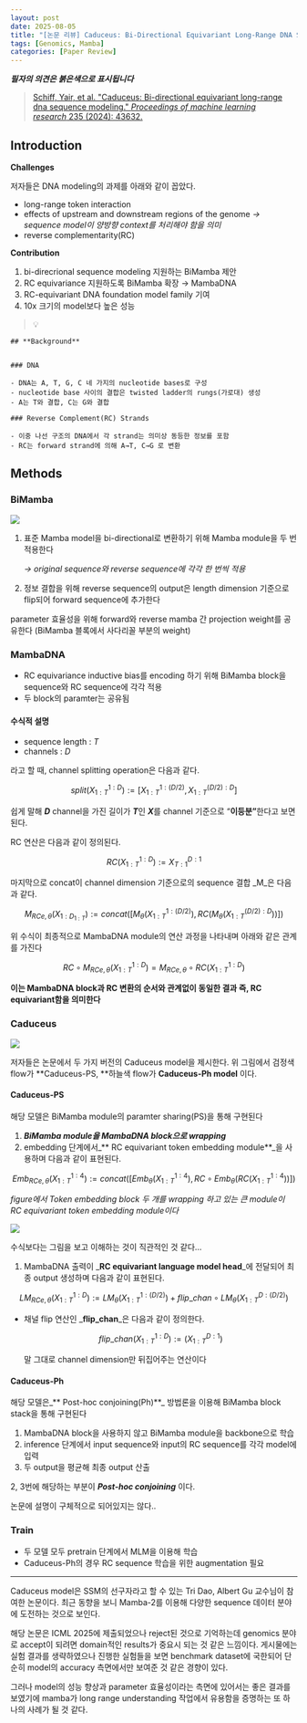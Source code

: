 ```yaml
---
layout: post
date: 2025-08-05
title: "[논문 리뷰] Caduceus: Bi-Directional Equivariant Long-Range DNA Sequence Modeling"
tags: [Genomics, Mamba]
categories: [Paper Review]
---
```


<span class="notion-red">_**필자의 의견은 붉은색으로 표시됩니다**_</span>


> [Schiff, Yair, et al. "Caduceus: Bi-directional equivariant long-range dna sequence modeling." ](https://pmc.ncbi.nlm.nih.gov/articles/PMC12189541/)[_Proceedings of machine learning research_](https://pmc.ncbi.nlm.nih.gov/articles/PMC12189541/)[ 235 (2024): 43632.](https://pmc.ncbi.nlm.nih.gov/articles/PMC12189541/)



## Introduction


**Challenges**


저자들은 DNA modeling의 과제를 아래와 같이 꼽았다.

- long-range token interaction
- effects of upstream and downstream regions of the genome 
_→ sequence model이 양방향 context를 처리해야 함을 의미_
- reverse complementarity(RC)

**Contribution**

1. bi-direcrional sequence modeling 지원하는 BiMamba 제안
1. RC equivariance 지원하도록 BiMamba 확장 → MambaDNA
1. RC-equivariant DNA foundation model family 기여
1. 10x 크기의 model보다 높은 성능

> 💡 


	## **Background**


	### DNA

	- DNA는 A, T, G, C 네 가지의 nucleotide bases로 구성
	- nucleotide base 사이의 결합은 twisted ladder의 rungs(가로대) 생성
	- A는 T와 결합, C는 G와 결합

	### Reverse Complement(RC) Strands

	- 이중 나선 구조의 DNA에서 각 strand는 의미상 동등한 정보를 포함
	- RC는 forward strand에 의해 A→T, C→G 로 변환


## Methods



### BiMamba


![](https://prod-files-secure.s3.us-west-2.amazonaws.com/542b861c-36a8-4051-84e5-8804b6728dba/2c247d59-7815-4980-99f0-8f0d21f445a7/image.png?X-Amz-Algorithm=AWS4-HMAC-SHA256&X-Amz-Content-Sha256=UNSIGNED-PAYLOAD&X-Amz-Credential=ASIAZI2LB4664MEJFJNI%2F20251008%2Fus-west-2%2Fs3%2Faws4_request&X-Amz-Date=20251008T210107Z&X-Amz-Expires=3600&X-Amz-Security-Token=IQoJb3JpZ2luX2VjECwaCXVzLXdlc3QtMiJIMEYCIQCc7GqsvY5CMcEYqica9k3mrQ6YmYkYAe9JgJzpwy7I9wIhAKhvzl4Ivdx0LuprLhgp7PVid%2FcO1X79LePryoA1o4neKogECMX%2F%2F%2F%2F%2F%2F%2F%2F%2F%2FwEQABoMNjM3NDIzMTgzODA1IgytLq%2B%2F%2FzhFq%2B%2F1VKoq3AP7wR5utoyoUxUD12NN3Ue2Sl2Y1ZzOl5RNF%2FlDXe2BiZDKV%2FU1Srq88jUsyuNKRYxzWGXmhk64vY4j2vp8o5dOS5UZow5RhgdspJVWahNxLRz2pAb9V1O5QMm%2BYvUA9km9r5yiGnOOaqxzTvGCH3gr251VyhU5%2BDUGtZyGswdvW0A6WzYcjutc15mxSFeOdiZxuseUUDqF2QDelf%2BAwtGoYrP4tY6x%2FJg8XvJ9fmemnuC6Oa7yc4ODDlrxWixvqMHMsG%2FR0Y8cpA6bhZZvxAeVTzGAe71xiF2WtossXr6r5ADN88jpoG1y2qoeFubw%2BN5UIeF%2FREYyqtAEV4wKPXOzzu8W1UkOYKEikJchQDvvAJ0G%2Ba1orvZjvAy%2FkbiRmJeoD6aw0kEdxeZ8kwHAyx%2Btz2we%2BDxkeIWUyd5HeGBuWQgh2WNJ4FOyHBKWzknyOElEhPPZO%2BExMm81LOVx3Goma9LJYJ4WQZzWm20BVTCxyUPbnrEEnXbOlkHf9EzX1QGQjB%2FtgTEzTB4%2BSoSYJMXMzIZ0ysVL4KVQOYYutW%2FCm1OI8NmCIiyboC70VyQC6qxJ%2FUl99uVyrUi2vkwFRiukCV2563bDPWkPWq2f1yc9%2FG3P9lMQHq3zUsm6GTDZgJvHBjqkARv36i15txyBzg97rlWC5oG9f7%2FS1Q8GaEtkl%2Bzp%2BS4Ad11R%2F8%2FgeFqoiBbD0pexEBgBg%2BfiiTMFI7DJMvQUTx0ccVwnHAEdqgKirhxZu1%2FyuZi2qhQFY%2BjS3IbGX5F4fIMD5IxDjb%2FJ08bNQtarKaZj3vMSmJVARgHHo92dhBko9z21Q4RCEH%2F6vn2XDBUSEyZc8Y0ox%2B65RNq5DKVsO3wuMA0g&X-Amz-Signature=7bbb1d88a0736594057fb5bf963c933bdffd1f1548efc3eba8671c098aaf96af&X-Amz-SignedHeaders=host&x-amz-checksum-mode=ENABLED&x-id=GetObject)

1. 표준 Mamba model을 bi-directional로 변환하기 위해 Mamba module을 두 번 적용한다

	_→ original sequence와 reverse sequence에 각각 한 번씩 적용_

1. 정보 결합을 위해 reverse sequence의 output은 length dimension 기준으로 flip되어 forward sequence에 추가한다

parameter 효율성을 위해 forward와 reverse mamba 간 projection weight를 공유한다 (BiMamba 블록에서 사다리꼴 부분의 weight)



### MambaDNA

- RC equivariance inductive bias를 encoding 하기 위해 BiMamba block을 sequence와 RC sequence에 각각 적용
- 두 block의 paramter는 공유됨


#### 수식적 설명

- sequence length : _T_
- channels : _D_

라고 할 때,  channel splitting operation은 다음과 같다.


$$
split(X^{1:D}_{1:T}):=[X^{1:(D/2)}_{1:T},X^{(D/2):D}_{1:T}]
$$


<span class="notion-red">쉽게 말해 </span><span class="notion-red">_**D**_</span><span class="notion-red"> channel을 가진 길이가 </span><span class="notion-red">_**T**_</span><span class="notion-red">인 </span><span class="notion-red">_**X**_</span><span class="notion-red">를 channel 기준으로 “</span><span class="notion-red">**이등분”**</span><span class="notion-red">한다고 보면 된다.</span>


RC 연산은 다음과 같이 정의된다.


$$
RC(X^{1:D}_{1:T}):=X^{D:1}_{T:1}
$$


마지막으로 concat이 channel dimension 기준으로의 sequence 결합 _M_은 다음과 같다.


$$
M_{RCe,\theta}(X_{1:D_{1:T}}):=concat([M_{\theta}(X^{1:(D/2)}_{1:T}),RC(M_{\theta}(X^{(D/2):D}_{1:T}))])
$$


위 수식이 최종적으로 MambaDNA module의 연산 과정을 나타내며 아래와 같은 관계를 가진다


$$
RC\circ M_{RCe,\theta}(X^{1:D}_{1:T}) = M_{RCe,\theta} \circ RC(X^{1:D}_{1:T})
$$


**이는 MambaDNA block과 RC 변환의 순서와 관계없이 동일한 결과 즉, RC equivariant함을 의미한다**



### Caduceus


![](https://prod-files-secure.s3.us-west-2.amazonaws.com/542b861c-36a8-4051-84e5-8804b6728dba/f94a60d7-8145-473b-aef9-7c68d3ec604a/image.png?X-Amz-Algorithm=AWS4-HMAC-SHA256&X-Amz-Content-Sha256=UNSIGNED-PAYLOAD&X-Amz-Credential=ASIAZI2LB4664MEJFJNI%2F20251008%2Fus-west-2%2Fs3%2Faws4_request&X-Amz-Date=20251008T210108Z&X-Amz-Expires=3600&X-Amz-Security-Token=IQoJb3JpZ2luX2VjECwaCXVzLXdlc3QtMiJIMEYCIQCc7GqsvY5CMcEYqica9k3mrQ6YmYkYAe9JgJzpwy7I9wIhAKhvzl4Ivdx0LuprLhgp7PVid%2FcO1X79LePryoA1o4neKogECMX%2F%2F%2F%2F%2F%2F%2F%2F%2F%2FwEQABoMNjM3NDIzMTgzODA1IgytLq%2B%2F%2FzhFq%2B%2F1VKoq3AP7wR5utoyoUxUD12NN3Ue2Sl2Y1ZzOl5RNF%2FlDXe2BiZDKV%2FU1Srq88jUsyuNKRYxzWGXmhk64vY4j2vp8o5dOS5UZow5RhgdspJVWahNxLRz2pAb9V1O5QMm%2BYvUA9km9r5yiGnOOaqxzTvGCH3gr251VyhU5%2BDUGtZyGswdvW0A6WzYcjutc15mxSFeOdiZxuseUUDqF2QDelf%2BAwtGoYrP4tY6x%2FJg8XvJ9fmemnuC6Oa7yc4ODDlrxWixvqMHMsG%2FR0Y8cpA6bhZZvxAeVTzGAe71xiF2WtossXr6r5ADN88jpoG1y2qoeFubw%2BN5UIeF%2FREYyqtAEV4wKPXOzzu8W1UkOYKEikJchQDvvAJ0G%2Ba1orvZjvAy%2FkbiRmJeoD6aw0kEdxeZ8kwHAyx%2Btz2we%2BDxkeIWUyd5HeGBuWQgh2WNJ4FOyHBKWzknyOElEhPPZO%2BExMm81LOVx3Goma9LJYJ4WQZzWm20BVTCxyUPbnrEEnXbOlkHf9EzX1QGQjB%2FtgTEzTB4%2BSoSYJMXMzIZ0ysVL4KVQOYYutW%2FCm1OI8NmCIiyboC70VyQC6qxJ%2FUl99uVyrUi2vkwFRiukCV2563bDPWkPWq2f1yc9%2FG3P9lMQHq3zUsm6GTDZgJvHBjqkARv36i15txyBzg97rlWC5oG9f7%2FS1Q8GaEtkl%2Bzp%2BS4Ad11R%2F8%2FgeFqoiBbD0pexEBgBg%2BfiiTMFI7DJMvQUTx0ccVwnHAEdqgKirhxZu1%2FyuZi2qhQFY%2BjS3IbGX5F4fIMD5IxDjb%2FJ08bNQtarKaZj3vMSmJVARgHHo92dhBko9z21Q4RCEH%2F6vn2XDBUSEyZc8Y0ox%2B65RNq5DKVsO3wuMA0g&X-Amz-Signature=e6dd10c35ea38850b5bf5ee4e724bfec01dd53b5091fb8ca7727a63f872d7f39&X-Amz-SignedHeaders=host&x-amz-checksum-mode=ENABLED&x-id=GetObject)


저자들은 논문에서 두 가지 버전의 Caduceus model을 제시한다. 위 그림에서 검정색 flow가 **Caduceus-PS, **하늘색 flow가 **Caduceus-Ph model** 이다.



#### Caduceus-PS


해당 모델은 BiMamba module의 paramter sharing(PS)을 통해 구현된다

1. _**BiMamba module을 MambaDNA block으로 wrapping**_
1. embedding 단계에서_** RC equivariant token embedding module**_을 사용하며 다음과 같이 표현된다.

$$
Emb_{RCe,\theta}(X^{1:4}_{1:T}):=concat([Emb_{\theta}(X^{1:4}_{1:T}),RC \circ Emb_{\theta}(RC(X^{1:4}_{1:T}))])
$$


_figure에서 Token embedding block 두 개를 wrapping 하고 있는 큰 module이 RC equivariant token embedding module이다_


![](https://prod-files-secure.s3.us-west-2.amazonaws.com/542b861c-36a8-4051-84e5-8804b6728dba/b175e4da-71eb-4e91-8c23-a06dabe673c9/image.png?X-Amz-Algorithm=AWS4-HMAC-SHA256&X-Amz-Content-Sha256=UNSIGNED-PAYLOAD&X-Amz-Credential=ASIAZI2LB4664MEJFJNI%2F20251008%2Fus-west-2%2Fs3%2Faws4_request&X-Amz-Date=20251008T210108Z&X-Amz-Expires=3600&X-Amz-Security-Token=IQoJb3JpZ2luX2VjECwaCXVzLXdlc3QtMiJIMEYCIQCc7GqsvY5CMcEYqica9k3mrQ6YmYkYAe9JgJzpwy7I9wIhAKhvzl4Ivdx0LuprLhgp7PVid%2FcO1X79LePryoA1o4neKogECMX%2F%2F%2F%2F%2F%2F%2F%2F%2F%2FwEQABoMNjM3NDIzMTgzODA1IgytLq%2B%2F%2FzhFq%2B%2F1VKoq3AP7wR5utoyoUxUD12NN3Ue2Sl2Y1ZzOl5RNF%2FlDXe2BiZDKV%2FU1Srq88jUsyuNKRYxzWGXmhk64vY4j2vp8o5dOS5UZow5RhgdspJVWahNxLRz2pAb9V1O5QMm%2BYvUA9km9r5yiGnOOaqxzTvGCH3gr251VyhU5%2BDUGtZyGswdvW0A6WzYcjutc15mxSFeOdiZxuseUUDqF2QDelf%2BAwtGoYrP4tY6x%2FJg8XvJ9fmemnuC6Oa7yc4ODDlrxWixvqMHMsG%2FR0Y8cpA6bhZZvxAeVTzGAe71xiF2WtossXr6r5ADN88jpoG1y2qoeFubw%2BN5UIeF%2FREYyqtAEV4wKPXOzzu8W1UkOYKEikJchQDvvAJ0G%2Ba1orvZjvAy%2FkbiRmJeoD6aw0kEdxeZ8kwHAyx%2Btz2we%2BDxkeIWUyd5HeGBuWQgh2WNJ4FOyHBKWzknyOElEhPPZO%2BExMm81LOVx3Goma9LJYJ4WQZzWm20BVTCxyUPbnrEEnXbOlkHf9EzX1QGQjB%2FtgTEzTB4%2BSoSYJMXMzIZ0ysVL4KVQOYYutW%2FCm1OI8NmCIiyboC70VyQC6qxJ%2FUl99uVyrUi2vkwFRiukCV2563bDPWkPWq2f1yc9%2FG3P9lMQHq3zUsm6GTDZgJvHBjqkARv36i15txyBzg97rlWC5oG9f7%2FS1Q8GaEtkl%2Bzp%2BS4Ad11R%2F8%2FgeFqoiBbD0pexEBgBg%2BfiiTMFI7DJMvQUTx0ccVwnHAEdqgKirhxZu1%2FyuZi2qhQFY%2BjS3IbGX5F4fIMD5IxDjb%2FJ08bNQtarKaZj3vMSmJVARgHHo92dhBko9z21Q4RCEH%2F6vn2XDBUSEyZc8Y0ox%2B65RNq5DKVsO3wuMA0g&X-Amz-Signature=c30e5f8e889fabeef73662487cbdc8adab18f34ccb86712db21f00f986716791&X-Amz-SignedHeaders=host&x-amz-checksum-mode=ENABLED&x-id=GetObject)


<span class="notion-red">수식보다는 그림을 보고 이해하는 것이 직관적인 것 같다…</span>

1. MambaDNA 출력이 _**RC equivariant language model head**_에 전달되어 최종 output 생성하며 다음과 같이 표현된다.

$$
LM_{RCe,\theta}(X^{1:D}_{1:T}):= LM_{\theta}(X^{1:(D/2)}_{1:T})+flip\_chan\circ LM_{\theta}(X^{D:(D/2)}_{1:T})
$$

- 채널 flip 연산인 _**flip\_chan**_은 다음과 같이 정의한다.

	$$
	flip\_chan(X^{1:D}_{1:T}):=(X^{D:1}_{1:T})
	$$


	말 그대로 channel dimension만 뒤집어주는 연산이다



#### Caduceus-Ph


해당 모델은_** Post-hoc conjoining(Ph)**_ 방법론을 이용해 BiMamba block stack을 통해 구현된다

1. MambaDNA block을 사용하지 않고 BiMamba module을 backbone으로 학습
1. inference 단계에서 input sequence와 input의 RC sequence를 각각 model에 입력
1. 두 output을 평균해 최종 output 산출

2, 3번에 해당하는 부분이 _**Post-hoc conjoining**_ 이다.


<span class="notion-red">논문에 설명이 구체적으로 되어있지는 않다..</span>



### Train

- 두 모델 모두 pretrain 단계에서 MLM을 이용해 학습
- Caduceus-Ph의 경우 RC sequence 학습을 위한 augmentation 필요

---


<span class="notion-red">Caduceus model은 SSM의 선구자라고 할 수 있는 Tri Dao, Albert Gu 교수님이 참여한 논문이다. 최근 동향을 보니 Mamba-2를 이용해 다양한 sequence 데이터 분야에 도전하는 것으로 보인다.</span>


<span class="notion-red">해당 논문은 ICML 2025에 제출되었으나 reject된 것으로 기억하는데 genomics 분야로 accept이 되려면 domain적인 results가 중요시 되는 것 같은 느낌이다. 게시물에는 실험 결과를 생략하였으나 진행한 실험들을 보면 benchmark dataset에 국한되어 단순히 model의 accuracy 측면에서만 보여준 것 같은 경향이 있다.</span>


<span class="notion-red">그러나 model의 성능 향상과 parameter 효율성이라는 측면에 있어서는 좋은 결과를 보였기에 mamba가 long range understanding 작업에서 유용함을 증명하는 또 하나의 사례가 될 것 같다.</span>

